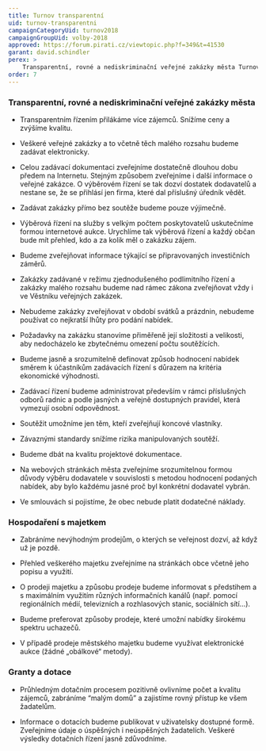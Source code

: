 ```yaml
---
title: Turnov transparentní
uid: turnov-transparentni
campaignCategoryUid: turnov2018
campaignGroupUid: volby-2018
approved: https://forum.pirati.cz/viewtopic.php?f=349&t=41530
garant: david.schindler
perex: >
    Transparentní, rovné a nediskriminační veřejné zakázky města Turnov a hospodaření s majetkem. Průhledné dotační procesy.<br/>
order: 7
---
```


### Transparentní, rovné a nediskriminační veřejné zakázky města

- Transparentním řízením přilákáme více zájemců. Snížíme ceny a zvýšíme kvalitu.

- Veškeré veřejné zakázky a to včetně těch malého rozsahu budeme zadávat elektronicky.
 
- Celou zadávací dokumentaci zveřejníme dostatečně dlouhou dobu předem na Internetu. Stejným způsobem zveřejníme i další informace o veřejné zakázce. O výběrovém řízení se tak dozví dostatek dodavatelů a nestane se, že se přihlásí jen firma, které dal příslušný úředník vědět.

- Zadávat zakázky přímo bez soutěže budeme pouze výjimečně.

- Výběrová řízení na služby s velkým počtem poskytovatelů uskutečníme formou internetové aukce. Urychlíme tak výběrová řízení a každý občan bude mít přehled, kdo a za kolik měl o zakázku zájem.

- Budeme zveřejňovat informace týkající se připravovaných investičních záměrů.
 
- Zakázky zadávané v režimu zjednodušeného podlimitního řízení a zakázky malého rozsahu budeme nad rámec zákona zveřejňovat vždy i ve Věstníku veřejných zakázek.

- Nebudeme zakázky zveřejňovat v období svátků a prázdnin, nebudeme používat co nejkratší lhůty pro podání nabídek.

- Požadavky na zakázku stanovíme přiměřeně její složitosti a velikosti, aby nedocházelo ke zbytečnému omezení počtu soutěžících.

- Budeme jasně a srozumitelně definovat způsob hodnocení nabídek směrem k účastníkům zadávacích řízení s důrazem na kritéria ekonomické výhodnosti.

- Zadávací řízení budeme administrovat především v rámci příslušných odborů radnic a podle jasných a veřejně dostupných pravidel, která vymezují osobní odpovědnost.

- Soutěžit umožníme jen těm, kteří zveřejňují koncové vlastníky.

- Závaznými standardy snížíme rizika manipulovaných soutěží.

- Budeme dbát na kvalitu projektové dokumentace.

- Na webových stránkách města zveřejníme srozumitelnou formou důvody výběru dodavatele v souvislosti s metodou hodnocení podaných nabídek, aby bylo každému jasné proč byl konkrétní dodavatel vybrán.
 
- Ve smlouvách si pojistíme, že obec nebude platit dodatečné náklady.

### Hospodaření s majetkem

- Zabráníme nevýhodným prodejům, o kterých se veřejnost dozví, až když už je pozdě.  

- Přehled veškerého majetku zveřejníme na stránkách obce včetně jeho popisu a využití. 

- O prodeji majetku a způsobu prodeje budeme informovat s předstihem a s maximálním využitím různých informačních kanálů (např. pomocí regionálních médií, televizních a rozhlasových stanic, sociálních sítí…). 

- Budeme preferovat způsoby prodeje, které umožní nabídky širokému spektru uchazečů.

- V případě prodeje městského majetku budeme využívat elektronické aukce (žádné „obálkové“ metody).

### Granty a dotace

- Průhledným dotačním procesem pozitivně ovlivníme počet a kvalitu zájemců, zabráníme “malým domů” a zajistíme rovný přístup ke všem žadatelům.

- Informace o dotacích budeme publikovat v uživatelsky dostupné formě. Zveřejníme údaje o úspěšných i neúspěšných žadatelích. Veškeré výsledky dotačních řízení jasně zdůvodníme.